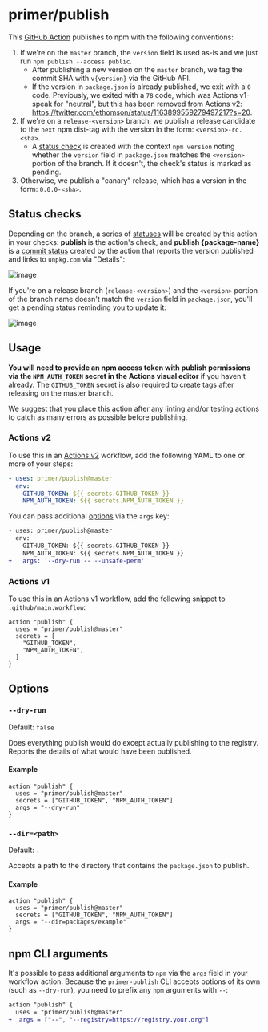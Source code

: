 # primer/publish

This [GitHub Action][github actions] publishes to npm with the following conventions:

1. If we're on the `master` branch, the `version` field is used as-is and we just run `npm publish --access public`.
   - After publishing a new version on the `master` branch, we tag the commit SHA with `v{version}` via the GitHub API.
   - If the version in `package.json` is already published, we exit with a `0` code. Previously, we exited with a `78` code, which was Actions v1-speak for "neutral", but this has been removed from Actions v2: https://twitter.com/ethomson/status/1163899559279497217?s=20.
1. If we're on a `release-<version>` branch, we publish a release candidate to the `next` npm dist-tag with the version in the form: `<version>-rc.<sha>`.
   - A [status check][status checks] is created with the context `npm version` noting whether the `version` field in `package.json` matches the `<version>` portion of the branch. If it doesn't, the check's status is marked as pending.
1. Otherwise, we publish a "canary" release, which has a version in the form: `0.0.0-<sha>`.

## Status checks

Depending on the branch, a series of [statuses][status checks] will be created by this action in your checks: **publish** is the action's check, and **publish {package-name}** is a [commit status] created by the action that reports the version published and links to `unpkg.com` via "Details":

![image](https://user-images.githubusercontent.com/113896/52375286-23368980-2a14-11e9-8974-062a3e45a846.png)

If you're on a release branch (`release-<version>`) and the `<version>` portion of the branch name doesn't match the `version` field in `package.json`, you'll get a pending status reminding you to update it:

![image](https://user-images.githubusercontent.com/113896/52388530-b63ae800-2a43-11e9-92ef-14ec9459c109.png)

## Usage

**You will need to provide an npm access token with publish permissions via the `NPM_AUTH_TOKEN` secret in the Actions visual editor** if you haven't already. The `GITHUB_TOKEN` secret is also required to create tags after releasing on the master branch.

We suggest that you place this action after any linting and/or testing actions to catch as many errors as possible before publishing.


### Actions v2
To use this in an [Actions v2](https://help.github.com/en/articles/migrating-github-actions-from-hcl-syntax-to-yaml-syntax) workflow, add the following YAML to one or more of your steps:

```yaml
- uses: primer/publish@master
  env:
    GITHUB_TOKEN: ${{ secrets.GITHUB_TOKEN }}
    NPM_AUTH_TOKEN: ${{ secrets.NPM_AUTH_TOKEN }}
```

You can pass additional [options](#options) via the `args` key:

```diff
​- uses: primer/publish@master
  env:
    GITHUB_TOKEN: ${{ secrets.GITHUB_TOKEN }}
    NPM_AUTH_TOKEN: ${{ secrets.NPM_AUTH_TOKEN }}
+   args: '--dry-run -- --unsafe-perm'
```

### Actions v1
To use this in an Actions v1 workflow, add the following snippet to `.github/main.workflow`:

```hcl
action "publish" {
  uses = "primer/publish@master"
  secrets = [
    "GITHUB_TOKEN",
    "NPM_AUTH_TOKEN",
  ]
}
```

## Options

### `--dry-run`

Default: `false`

Does everything publish would do except actually publishing to the registry. Reports the details of what would have been published.

#### Example

```hcl
action "publish" {
  uses = "primer/publish@master"
  secrets = ["GITHUB_TOKEN", "NPM_AUTH_TOKEN"]
  args = "--dry-run"
}
```

### `--dir=<path>`

Default: `.`

Accepts a path to the directory that contains the `package.json` to publish.

#### Example

```hcl
action "publish" {
  uses = "primer/publish@master"
  secrets = ["GITHUB_TOKEN", "NPM_AUTH_TOKEN"]
  args = "--dir=packages/example"
}
```

## npm CLI arguments

It's possible to pass additional arguments to `npm` via the `args` field in your workflow action. Because the `primer-publish` CLI accepts options of its own (such as `--dry-run`), you need to prefix any `npm` arguments with `--`:

```diff
action "publish" {
  uses = "primer/publish@master"
+  args = ["--", "--registry=https://registry.your.org"]
```

[github actions]: https://github.com/features/actions
[commit status]: https://developer.github.com/v3/repos/statuses/
[status checks]: https://help.github.com/articles/about-status-checks/
